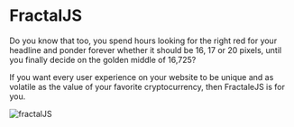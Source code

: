 # FractalJS
Do you know that too, you spend hours looking for the right red for your headline and ponder forever whether it should be 16, 17 or 20 pixels, until you finally decide on the golden middle of 16,725?

If you want every user experience on your website to be unique and as volatile as the value of your favorite cryptocurrency, then FractaleJS is for you.

![fractalJS](https://user-images.githubusercontent.com/2556413/120099470-e4c0bd80-c13b-11eb-952a-24d1f33aeb76.gif)
